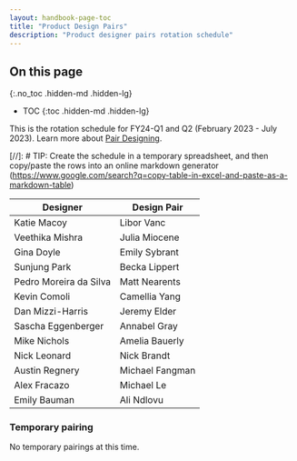 ```yaml
---
layout: handbook-page-toc
title: "Product Design Pairs"
description: "Product designer pairs rotation schedule"
---
```


## On this page
{:.no_toc .hidden-md .hidden-lg}

- TOC
{:toc .hidden-md .hidden-lg}

This is the rotation schedule for FY24-Q1 and Q2 (February 2023 - July 2023). Learn more about [Pair Designing](/handbook/product/ux/how-we-work/#pair-designing).

[//]: # TIP: Create the schedule in a temporary spreadsheet, and then copy/paste the rows into an online markdown generator (https://www.google.com/search?q=copy-table-in-excel-and-paste-as-a-markdown-table)

| Designer               | Design Pair            |
|------------------------|------------------------|
| Katie Macoy	         | Libor Vanc             |
| Veethika Mishra	 | Julia Miocene          |
| Gina Doyle	         | Emily Sybrant |
| Sunjung Park	         | Becka Lippert          |
| Pedro Moreira da Silva | Matt Nearents |
| Kevin Comoli	         | Camellia Yang          |
| Dan Mizzi-Harris	 | Jeremy Elder           |
| Sascha Eggenberger	 | Annabel Gray           |
| Mike Nichols	         | Amelia Bauerly         |
| Nick Leonard	         | Nick Brandt            |
| Austin Regnery	 | Michael Fangman        |
| Alex Fracazo	         | Michael Le             |
| Emily Bauman          | Ali Ndlovu             |

### Temporary pairing

No temporary pairings at this time.
